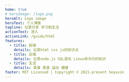 ```yaml
---
home: true
# heroImage: /logo.png
heroAlt: Logo image
heroText: 个人博客
tagline: 记录分享 学习和生活
actionText: 进入
actionLink: /guide/html
features:
  - title: 前端
    details: 记录html css js的知识点
  - title: 后端
    details: 记录node.js SQL语句 Linux命令行的知识
  - title: 生活
    details: 菜谱 美食 运动 健康
footer: MIT Licensed | Copyright © 2021-present heyuxin
---
```


